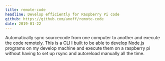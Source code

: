 ```yaml
---
title: remote-code
headline: Develop efficiently for Raspberry Pi code
github: https://github.com/anoff/remote-code
date: 2019-01-22
---
```


Automatically sync sourcecode from one computer to another and execute the code remotely.
This is a CLI I built to be able to develop Node.js programs on my develop machine and execute them on a raspberry pi without having to set up rsync and autoreload manually all the time.
